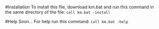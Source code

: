 #Installation
To install this file, download km.bat and run this command in
the same directory of the file:
```call km.bat -install```

#Help
Soon...
For help run this command:
```call km.bat -help```

